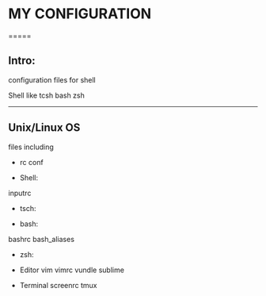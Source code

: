 # MY CONFIGURATION

=====

## Intro:

configuration files for shell

Shell like tcsh bash zsh

-----

## Unix/Linux OS 

files including

* rc conf

- Shell:

inputrc

- tsch:

- bash:

bashrc
bash_aliases

- zsh:

* Editor
vim
vimrc
vundle
sublime

* Terminal
screenrc
tmux
